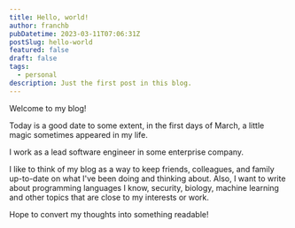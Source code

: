 ```yaml
---
title: Hello, world!
author: franchb
pubDatetime: 2023-03-11T07:06:31Z
postSlug: hello-world
featured: false
draft: false
tags:
  - personal
description: Just the first post in this blog.
---
```


Welcome to my blog!

Today is a good date to some extent, in the first days of March, a little magic sometimes appeared in my life.

I work as a lead software engineer in some enterprise company.

I like to think of my blog as a way to keep friends, colleagues, and family up-to-date on what I've been doing and thinking about. Also, I want to write about programming languages I know, security, biology, machine learning and other topics that are close to my interests or work.

Hope to convert my thoughts into something readable!

